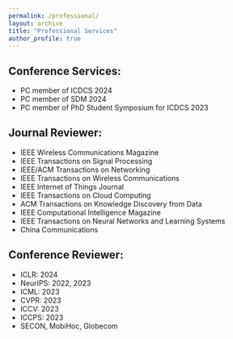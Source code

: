 ```yaml
---
permalink: /professional/
layout: archive
title: "Professional Services"
author_profile: true
---
```

## Conference Services:

* PC member of ICDCS 2024
* PC member of SDM 2024
* PC member of PhD Student Symposium for ICDCS 2023

## Journal Reviewer:

* IEEE Wireless Communications Magazine
* IEEE Transactions on Signal Processing
* IEEE/ACM Transactions on Networking
* IEEE Transactions on Wireless Communications
* IEEE Internet of Things Journal
* IEEE Transactions on Cloud Computing
* ACM Transactions on Knowledge Discovery from Data
* IEEE Computational Intelligence Magazine
* IEEE Transactions on Neural Networks and Learning Systems
* China Communications

## Conference Reviewer:

* ICLR: 2024
* NeurIPS: 2022, 2023
* ICML: 2023
* CVPR: 2023
* ICCV: 2023
* ICCPS: 2023
* SECON, MobiHoc, Globecom
